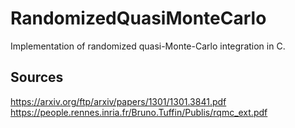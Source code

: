 # RandomizedQuasiMonteCarlo

Implementation of randomized quasi-Monte-Carlo integration in C.

## Sources

https://arxiv.org/ftp/arxiv/papers/1301/1301.3841.pdf
https://people.rennes.inria.fr/Bruno.Tuffin/Publis/rqmc_ext.pdf

